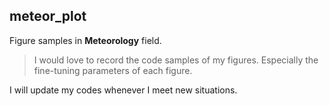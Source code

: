## meteor_plot
Figure samples in <strong>Meteorology</strong> field.

> I would love to record the code samples of my figures.
> Especially the fine-tuning parameters of each figure.

I will update my codes whenever I meet new situations.
